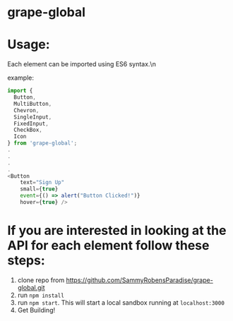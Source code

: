 # grape-global

# Usage:

Each element can be imported using ES6 syntax.\n

example:

```javascript
import {
  Button,
  MultiButton,
  Chevron,
  SingleInput,
  FixedInput,
  CheckBox,
  Icon
} from 'grape-global';
.
.
.
.
<Button
    text="Sign Up"
    small={true}
    event={() => alert("Button Clicked!")}
    hover={true} />
```

# If you are interested in looking at the API for each element follow these steps:

1. clone repo from https://github.com/SammyRobensParadise/grape-global.git
2. run `npm install`
3. run `npm start`. This will start a local sandbox running at `localhost:3000`
4. Get Building!

